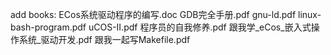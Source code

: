 add books:
	ECos系统驱动程序的编写.doc
	GDB完全手册.pdf
	gnu-ld.pdf
	linux-bash-program.pdf
	uCOS-II.pdf
	程序员的自我修养.pdf
	跟我学_eCos_嵌入式操作系统_驱动开发.pdf
	跟我一起写Makefile.pdf
